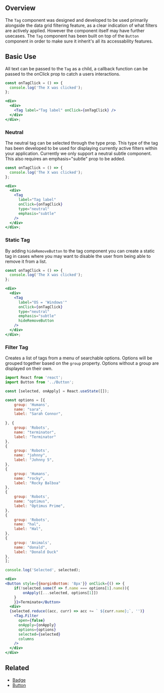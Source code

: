 ## Overview

The `Tag` component was designed and developed to be used primarily alongside the data grid filtering feature, as a clear indication of what filters are actively applied. However the component itself may have further usecases. The `Tag` component has been built on top of the `Button` component in order to make sure it inherit's all its accessability features.

## Basic Use

All text can be passed to the `Tag` as a child, a callback function can be passed to the onClick prop to catch a users interactions.

```jsx
const onTagClick = () => {
  console.log('The X was clicked');
};

<div>
  <div>
    <Tag label="Tag label" onClick={onTagClick} />
  </div>
</div>;
```

### Neutral

The neutral tag can be selected through the type prop. This type of the tag has been developed to be used for displaying currently active filters within your application. Currently we only support a neutral subtle component. This also requires an emphasis="subtle" prop to be added.

```jsx
const onTagClick = () => {
  console.log('The X was clicked');
};

<div>
  <div>
    <Tag
      label="Tag label"
      onClick={onTagClick}
      type="neutral"
      emphasis="subtle"
    />
  </div>
</div>;
```

### Static Tag

By adding `hideRemoveButton` to the tag component you can create a static tag in cases where you may want to disable the user from being able to remove it from a list.

```jsx
const onTagClick = () => {
  console.log('The X was clicked');
};

<div>
  <div>
    <Tag
      label="OS = 'Windows'"
      onClick={onTagClick}
      type="neutral"
      emphasis="subtle"
      hideRemoveButton
    />
  </div>
</div>;
```
### Filter Tag

Creates a list of tags from a menu of searchable options. Options will be grouped together based on the `group` property. Options without a group are displayed on their own.

```jsx
import React from 'react';
import Button from '../Button';

const [selected, onApply] = React.useState([]);

const options = [{
	group: 'Humans',
	name: "sara",
	label: "Sarah Connor",
	
}, {
	group: 'Robots',
	name: "terminator",
	label: "Terminator"
},
{
	group: 'Robots',
	name: "johnny",
	label: "Johnny 5",
},
{
	group: 'Humans',
	name: "rocky",
	label: "Rocky Balboa"
},
{
	group: 'Robots',
	name: "optimus",
	label: "Optimus Prime",
},
{
	group: 'Robots',
	name: "hal",
	label: "Hal",
},
{
	group: 'Animals',
	name: "donald",
	label: "Donald Duck"
}, 
];

console.log('Selected', selected);

<div>
<Button style={{marginBottom: '8px'}} onClick={() => {
	if(!selected.some(f => f.name === options[1].name)){
		onApply([...selected, options[1]])
	}
	}}>Terminate</Button>
  <div>
  {selected.reduce((acc, curr) => acc += ` ${curr.name};`, '')}
    <Tag.Filter
	  open={false}
	  onApply={onApply}
	  options={options}
	  selected={selected}
	  columns
    />
  </div>
</div>

```
## Related

- [Badge](#/React%20Components/Badge)
- [Button](#/React%20Components/Button)

